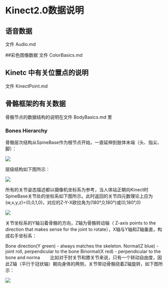 # Kinect2.0数据说明
## 语音数据
文件 Audio.md

##彩色图像数据
文件 ColorBasics.md

## Kinetc 中有关位置点的说明
文件 KinectPoint.md

## 骨骼框架的有关数据
 骨骼节点的数据结构的说明在文件 BodyBasics.md 里


### Bones Hierarchy
骨骼层次结构从SpineBase作为根节点开始，一直延伸到肢体末端（头、指尖、脚）：

![](https://i.imgur.com/dTdr2AZ.png)

层级结构如下图所示：

![](https://i.imgur.com/oZvBeqq.png)

所有的关节姿态描述都以摄像机坐标系为参考，当人体站正朝向Kinect时SpineBase关节处的坐标系如下图所示。此时返回的关节四元数理论上应为(w,x,y,z)=(0,0,1,0)，对应的Z-Y-X欧拉角为(180°,0,180°)或(0,180°,0)

![](https://i.imgur.com/QE6Mb9U.png)

关节坐标系的Y轴沿着骨骼的方向，Z轴为骨骼转动轴（ Z-axis points to the direction that makes sense for the joint to rotate），X轴与Y轴和Z轴垂直，构成右手坐标系：

Bone direction(Y green) - always matches the skeleton.
Normal(Z blue) - joint roll, perpendicular to the bone
Binormal(X red) - perpendicular to the bone and norma
　　比如对于肘关节和膝关节来说，只有一个转动自由度，因此Z轴（平行于冠状轴）朝向身体的两侧，关节带动骨骼绕着Z轴旋转，如下图所示：

![](https://i.imgur.com/YAygE8t.png)
